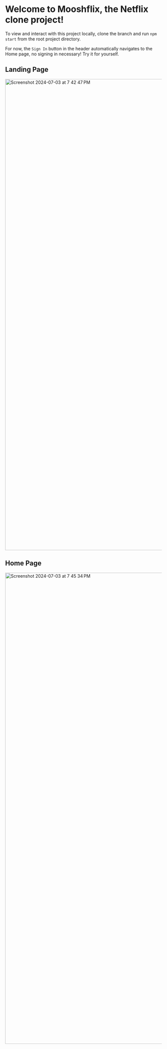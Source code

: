 # Welcome to Mooshflix, the Netflix clone project! 

To view and interact with this project locally, clone the branch and run `npm start` from the root project directory.

For now, the `Sign In` button in the header automatically navigates to the Home page, no signing in necessary! Try it for yourself.

## Landing Page
<img width="1510" alt="Screenshot 2024-07-03 at 7 42 47 PM" src="https://github.com/seyi91/flix/assets/52187012/a420cc95-b613-492c-a869-3f37866d8985">

## Home Page
<img width="1510" alt="Screenshot 2024-07-03 at 7 45 34 PM" src="https://github.com/seyi91/flix/assets/52187012/42446919-9856-48d5-87e1-b56aa56c0e3f">


